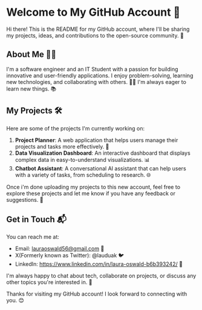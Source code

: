 # Welcome to My GitHub Account 🚀

Hi there! This is the README for my GitHub account, where I'll be sharing my projects, ideas, and contributions to the open-source community. 🌟

## About Me 👨‍💻

I'm a software engineer and an IT Student with a passion for building innovative and user-friendly applications. I enjoy problem-solving, learning new technologies, and collaborating with others. 🏃‍♀️ I'm always eager to learn new things. 📚

## My Projects 🛠️

Here are some of the projects I'm currently working on:

1. **Project Planner**: A web application that helps users manage their projects and tasks more effectively. 🤖
2. **Data Visualization Dashboard**: An interactive dashboard that displays complex data in easy-to-understand visualizations. 📊
3. **Chatbot Assistant**: A conversational AI assistant that can help users with a variety of tasks, from scheduling to research. 🌐

Once i'm done uploading my projects to this new account, feel free to explore these projects and let me know if you have any feedback or suggestions. 💬

## Get in Touch 📬

You can reach me at:

- Email: lauraoswald56@gmail.com 📧
- X(Formerly known as Twitter): @lauduak 🐦
- LinkedIn: https://www.linkedin.com/in/laura-oswald-b6b393242/ 💼

I'm always happy to chat about tech, collaborate on projects, or discuss any other topics you're interested in. 🤝

Thanks for visiting my GitHub account! I look forward to connecting with you. 😊
